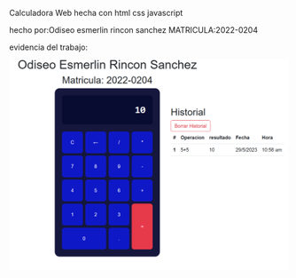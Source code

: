 Calculadora Web hecha con html css javascript

hecho por:Odiseo esmerlin rincon sanchez
MATRICULA:2022-0204


evidencia del trabajo:

!["captura de la calculadora"](calculadoraPhoto.png)



